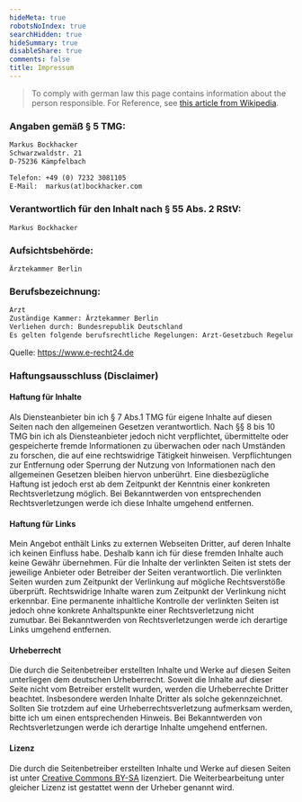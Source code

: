 ```yaml
---
hideMeta: true
robotsNoIndex: true
searchHidden: true
hideSummary: true
disableShare: true
comments: false
title: Impressum
---
```


> To comply with german law this page contains information about the person responsible. For Reference, see [this article from Wikipedia](https://en.wikipedia.org/wiki/Impressum).

### Angaben gemäß § 5 TMG:

```txt
Markus Bockhacker
Schwarzwaldstr. 21
D-75236 Kämpfelbach

Telefon: +49 (0) 7232 3081105
E-Mail:  markus(at)bockhacker.com
```

### Verantwortlich für den Inhalt nach § 55 Abs. 2 RStV:

`Markus Bockhacker`

### Aufsichtsbehörde:

`Ärztekammer Berlin`

### Berufsbezeichnung:
```txt
Arzt
Zuständige Kammer: Ärztekammer Berlin
Verliehen durch: Bundesrepublik Deutschland
Es gelten folgende berufsrechtliche Regelungen: Arzt-Gesetzbuch Regelungen einsehbar unter: https://www.aekb.de
```

Quelle: https://www.e-recht24.de

### Haftungsausschluss (Disclaimer)

#### Haftung für Inhalte

Als Diensteanbieter bin ich § 7 Abs.1 TMG für eigene Inhalte auf diesen Seiten nach den allgemeinen Gesetzen verantwortlich. Nach §§ 8 bis 10 TMG bin ich als Diensteanbieter jedoch nicht verpflichtet, übermittelte oder gespeicherte fremde Informationen zu überwachen oder nach Umständen zu forschen, die auf eine rechtswidrige Tätigkeit hinweisen. Verpflichtungen zur Entfernung oder Sperrung der Nutzung von Informationen nach den allgemeinen Gesetzen bleiben hiervon unberührt. Eine diesbezügliche Haftung ist jedoch erst ab dem Zeitpunkt der Kenntnis einer konkreten Rechtsverletzung möglich. Bei Bekanntwerden von entsprechenden Rechtsverletzungen werde ich diese Inhalte umgehend entfernen.

#### Haftung für Links

Mein Angebot enthält Links zu externen Webseiten Dritter, auf deren Inhalte ich keinen Einfluss habe. Deshalb kann ich für diese fremden Inhalte auch keine Gewähr übernehmen. Für die Inhalte der verlinkten Seiten ist stets der jeweilige Anbieter oder Betreiber der Seiten verantwortlich. Die verlinkten Seiten wurden zum Zeitpunkt der Verlinkung auf mögliche Rechtsverstöße überprüft. Rechtswidrige Inhalte waren zum Zeitpunkt der Verlinkung nicht erkennbar. Eine permanente inhaltliche Kontrolle der verlinkten Seiten ist jedoch ohne konkrete Anhaltspunkte einer Rechtsverletzung nicht zumutbar. Bei Bekanntwerden von Rechtsverletzungen werde ich derartige Links umgehend entfernen.

#### Urheberrecht

Die durch die Seitenbetreiber erstellten Inhalte und Werke auf diesen Seiten unterliegen dem deutschen Urheberrecht. Soweit die Inhalte auf dieser Seite nicht vom Betreiber erstellt wurden, werden die Urheberrechte Dritter beachtet. Insbesondere werden Inhalte Dritter als solche gekennzeichnet. Sollten Sie trotzdem auf eine Urheberrechtsverletzung aufmerksam werden, bitte ich um einen entsprechenden Hinweis. Bei Bekanntwerden von Rechtsverletzungen werde ich derartige Inhalte umgehend entfernen.

#### Lizenz

Die durch die Seitenbetreiber erstellten Inhalte und Werke auf diesen Seiten ist unter [Creative Commons BY-SA](https://creativecommons.org/licenses/by-sa/3.0/de/) lizenziert. Die Weiterbearbeitung unter gleicher Lizenz ist gestattet wenn der Urheber genannt wird.